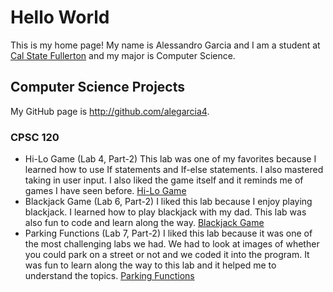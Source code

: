 # Hello World

This is my home page! My name is Alessandro Garcia and I am a student at [Cal State Fullerton](http://www.fullerton.edu/) and my major is Computer Science.

## Computer Science Projects

My GitHub page is http://github.com/alegarcia4.

### CPSC 120

* Hi-Lo Game (Lab 4, Part-2)
    This lab was one of my favorites because I learned how to use If statements and If-else statements. I also mastered taking in user input. I also liked the game itself and it reminds me of games I have seen before.
    [Hi-Lo Game](https://github.com/cpsc-fall-2023/cpsc-120-lab-04-winston-and-alessandro.git)
* Blackjack Game (Lab 6, Part-2)
    I liked this lab because I enjoy playing blackjack. I learned how to play blackjack with my dad. This lab was also fun to code and learn along the way.
    [Blackjack Game](https://github.com/cpsc-fall-2023/cpsc-120-lab-06-russel-and-alessandro.git)
* Parking Functions (Lab 7, Part-2) 
    I liked this lab because it was one of the most challenging labs we had. We had to look at images of whether you could park on a street or not and we coded it into the program. It was fun to learn along the way to this lab and it helped me to understand the topics.
    [Parking Functions](https://github.com/cpsc-fall-2023/cpsc-120-lab-07-ashley-and-alessandro.git)
